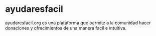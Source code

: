 ayudaresfacil
=============

ayudaresfacil.org es una plataforma que permite a la comunidad hacer donaciones y ofrecimientos de una manera facil e intuitiva. 
